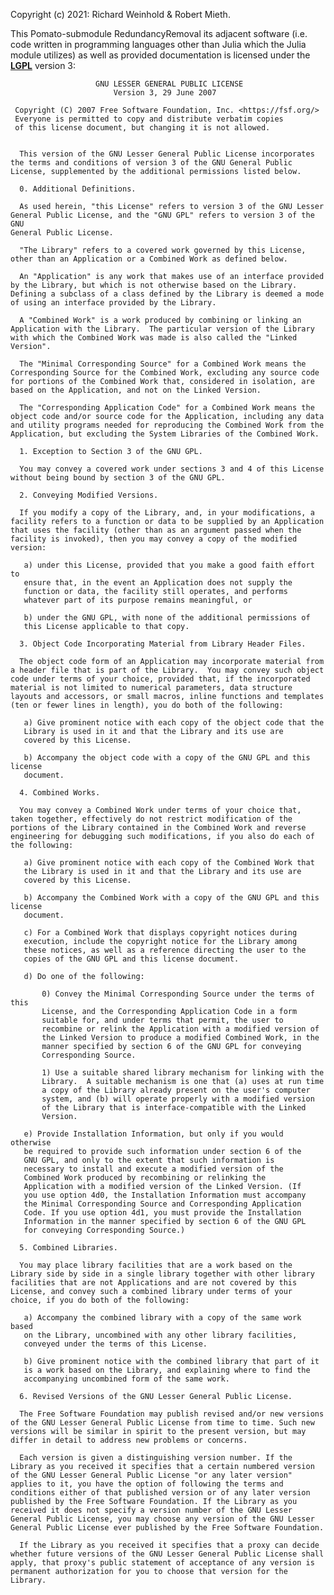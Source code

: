 Copyright (c) 2021: Richard Weinhold & Robert Mieth.

This Pomato-submodule RedundancyRemoval its adjacent software (i.e. code written in programming languages other than Julia which the Julia module utilizes) as well as provided documentation is licensed under the **[LGPL]** version 3:

[LGPL]: http://www.gnu.org/licenses/lgpl-3.0.txt
    
                       GNU LESSER GENERAL PUBLIC LICENSE
                           Version 3, 29 June 2007
    
     Copyright (C) 2007 Free Software Foundation, Inc. <https://fsf.org/>
     Everyone is permitted to copy and distribute verbatim copies
     of this license document, but changing it is not allowed.
    
    
      This version of the GNU Lesser General Public License incorporates
    the terms and conditions of version 3 of the GNU General Public
    License, supplemented by the additional permissions listed below.
    
      0. Additional Definitions.
    
      As used herein, "this License" refers to version 3 of the GNU Lesser
    General Public License, and the "GNU GPL" refers to version 3 of the GNU
    General Public License.
    
      "The Library" refers to a covered work governed by this License,
    other than an Application or a Combined Work as defined below.
    
      An "Application" is any work that makes use of an interface provided
    by the Library, but which is not otherwise based on the Library.
    Defining a subclass of a class defined by the Library is deemed a mode
    of using an interface provided by the Library.
    
      A "Combined Work" is a work produced by combining or linking an
    Application with the Library.  The particular version of the Library
    with which the Combined Work was made is also called the "Linked
    Version".
    
      The "Minimal Corresponding Source" for a Combined Work means the
    Corresponding Source for the Combined Work, excluding any source code
    for portions of the Combined Work that, considered in isolation, are
    based on the Application, and not on the Linked Version.
    
      The "Corresponding Application Code" for a Combined Work means the
    object code and/or source code for the Application, including any data
    and utility programs needed for reproducing the Combined Work from the
    Application, but excluding the System Libraries of the Combined Work.
    
      1. Exception to Section 3 of the GNU GPL.
    
      You may convey a covered work under sections 3 and 4 of this License
    without being bound by section 3 of the GNU GPL.
    
      2. Conveying Modified Versions.
    
      If you modify a copy of the Library, and, in your modifications, a
    facility refers to a function or data to be supplied by an Application
    that uses the facility (other than as an argument passed when the
    facility is invoked), then you may convey a copy of the modified
    version:
    
       a) under this License, provided that you make a good faith effort to
       ensure that, in the event an Application does not supply the
       function or data, the facility still operates, and performs
       whatever part of its purpose remains meaningful, or
    
       b) under the GNU GPL, with none of the additional permissions of
       this License applicable to that copy.
    
      3. Object Code Incorporating Material from Library Header Files.
    
      The object code form of an Application may incorporate material from
    a header file that is part of the Library.  You may convey such object
    code under terms of your choice, provided that, if the incorporated
    material is not limited to numerical parameters, data structure
    layouts and accessors, or small macros, inline functions and templates
    (ten or fewer lines in length), you do both of the following:
    
       a) Give prominent notice with each copy of the object code that the
       Library is used in it and that the Library and its use are
       covered by this License.
    
       b) Accompany the object code with a copy of the GNU GPL and this license
       document.
    
      4. Combined Works.
    
      You may convey a Combined Work under terms of your choice that,
    taken together, effectively do not restrict modification of the
    portions of the Library contained in the Combined Work and reverse
    engineering for debugging such modifications, if you also do each of
    the following:
    
       a) Give prominent notice with each copy of the Combined Work that
       the Library is used in it and that the Library and its use are
       covered by this License.
    
       b) Accompany the Combined Work with a copy of the GNU GPL and this license
       document.
    
       c) For a Combined Work that displays copyright notices during
       execution, include the copyright notice for the Library among
       these notices, as well as a reference directing the user to the
       copies of the GNU GPL and this license document.
    
       d) Do one of the following:
    
           0) Convey the Minimal Corresponding Source under the terms of this
           License, and the Corresponding Application Code in a form
           suitable for, and under terms that permit, the user to
           recombine or relink the Application with a modified version of
           the Linked Version to produce a modified Combined Work, in the
           manner specified by section 6 of the GNU GPL for conveying
           Corresponding Source.
    
           1) Use a suitable shared library mechanism for linking with the
           Library.  A suitable mechanism is one that (a) uses at run time
           a copy of the Library already present on the user's computer
           system, and (b) will operate properly with a modified version
           of the Library that is interface-compatible with the Linked
           Version.
    
       e) Provide Installation Information, but only if you would otherwise
       be required to provide such information under section 6 of the
       GNU GPL, and only to the extent that such information is
       necessary to install and execute a modified version of the
       Combined Work produced by recombining or relinking the
       Application with a modified version of the Linked Version. (If
       you use option 4d0, the Installation Information must accompany
       the Minimal Corresponding Source and Corresponding Application
       Code. If you use option 4d1, you must provide the Installation
       Information in the manner specified by section 6 of the GNU GPL
       for conveying Corresponding Source.)
    
      5. Combined Libraries.
    
      You may place library facilities that are a work based on the
    Library side by side in a single library together with other library
    facilities that are not Applications and are not covered by this
    License, and convey such a combined library under terms of your
    choice, if you do both of the following:
    
       a) Accompany the combined library with a copy of the same work based
       on the Library, uncombined with any other library facilities,
       conveyed under the terms of this License.
    
       b) Give prominent notice with the combined library that part of it
       is a work based on the Library, and explaining where to find the
       accompanying uncombined form of the same work.
    
      6. Revised Versions of the GNU Lesser General Public License.
    
      The Free Software Foundation may publish revised and/or new versions
    of the GNU Lesser General Public License from time to time. Such new
    versions will be similar in spirit to the present version, but may
    differ in detail to address new problems or concerns.
    
      Each version is given a distinguishing version number. If the
    Library as you received it specifies that a certain numbered version
    of the GNU Lesser General Public License "or any later version"
    applies to it, you have the option of following the terms and
    conditions either of that published version or of any later version
    published by the Free Software Foundation. If the Library as you
    received it does not specify a version number of the GNU Lesser
    General Public License, you may choose any version of the GNU Lesser
    General Public License ever published by the Free Software Foundation.
    
      If the Library as you received it specifies that a proxy can decide
    whether future versions of the GNU Lesser General Public License shall
    apply, that proxy's public statement of acceptance of any version is
    permanent authorization for you to choose that version for the
    Library.
    
    
